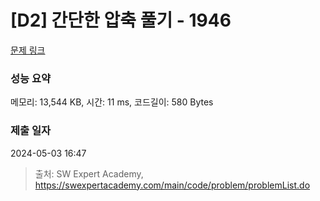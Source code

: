 # [D2] 간단한 압축 풀기 - 1946 

[문제 링크](https://swexpertacademy.com/main/code/problem/problemDetail.do?contestProbId=AV5PmkDKAOMDFAUq) 

### 성능 요약

메모리: 13,544 KB, 시간: 11 ms, 코드길이: 580 Bytes

### 제출 일자

2024-05-03 16:47



> 출처: SW Expert Academy, https://swexpertacademy.com/main/code/problem/problemList.do
